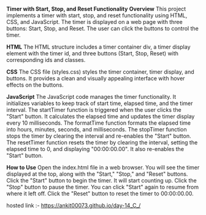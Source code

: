 **Timer with Start, Stop, and Reset Functionality**
**Overview**
This project implements a timer with start, stop, and reset functionality using HTML, CSS, and JavaScript. The timer is displayed on a web page with three buttons: Start, Stop, and Reset. The user can click the buttons to control the timer.

**HTML**
The HTML structure includes a timer container div, a timer display element with the timer id, and three buttons (Start, Stop, Reset) with corresponding ids and classes.

**CSS**
The CSS file (styles.css) styles the timer container, timer display, and buttons. It provides a clean and visually appealing interface with hover effects on the buttons.

**JavaScript**
The JavaScript code manages the timer functionality.
It initializes variables to keep track of start time, elapsed time, and the timer interval.
The startTimer function is triggered when the user clicks the "Start" button. It calculates the elapsed time and updates the timer display every 10 milliseconds.
The formatTime function formats the elapsed time into hours, minutes, seconds, and milliseconds.
The stopTimer function stops the timer by clearing the interval and re-enables the "Start" button.
The resetTimer function resets the timer by clearing the interval, setting the elapsed time to 0, and displaying "00:00:00.00". It also re-enables the "Start" button.

**How to Use**
Open the index.html file in a web browser.
You will see the timer displayed at the top, along with the "Start," "Stop," and "Reset" buttons.
Click the "Start" button to begin the timer. It will start counting up.
Click the "Stop" button to pause the timer. You can click "Start" again to resume from where it left off.
Click the "Reset" button to reset the timer to 00:00:00.00.

hosted link :- https://ankit00073.github.io/day-14_C_/
